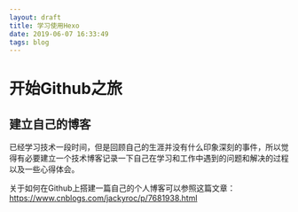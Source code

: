 ```yaml
---
layout: draft
title: 学习使用Hexo
date: 2019-06-07 16:33:49
tags: blog
---
```


# 开始Github之旅

## 建立自己的博客

已经学习技术一段时间，但是回顾自己的生涯并没有什么印象深刻的事件，所以觉得有必要建立一个技术博客记录一下自己在学习和工作中遇到的问题和解决的过程以及一些心得体会。

关于如何在Github上搭建一篇自己的个人博客可以参照这篇文章：https://www.cnblogs.com/jackyroc/p/7681938.html
